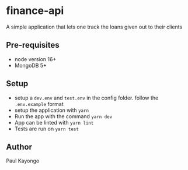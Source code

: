 # finance-api

A simple application that lets one track the loans given out to their clients

## Pre-requisites
- node version 16+
- MongoDB 5+

## Setup
- setup a `dev.env` and `test.env` in the config folder. follow the `.env.example` format
- setup the application with `yarn`
- Run the app with the command `yarn dev`
- App can be linted with `yarn lint`
- Tests are run on `yarn test`

## Author

Paul Kayongo

